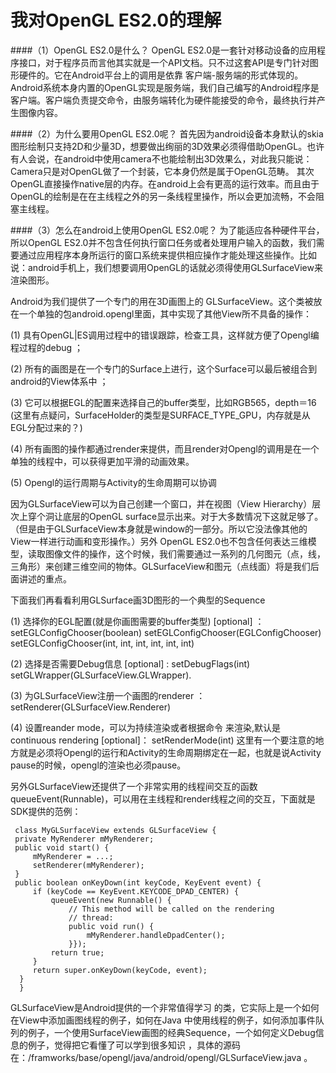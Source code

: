 # 我对OpenGL ES2.0的理解
####（1）OpenGL ES2.0是什么？
OpenGL ES2.0是一套针对移动设备的应用程序接口，对于程序员而言他其实就是一个API文档。只不过这套API是专门针对图形硬件的。它在Android平台上的调用是依靠 客户端-服务端的形式体现的。Android系统本身内置的OpenGL实现是服务端，我们自己编写的Android程序是客户端。客户端负责提交命令，由服务端转化为硬件能接受的命令，最终执行并产生图像内容。


####（2）为什么要用OpenGL ES2.0呢？
首先因为android设备本身默认的skia图形绘制只支持2D和少量3D，想要做出绚丽的3D效果必须得借助OpenGL。也许有人会说，在android中使用camera不也能绘制出3D效果么，对此我只能说：Camera只是对OpenGL做了一个封装，它本身仍然是属于OpenGL范畴。
其次OpenGL直接操作native层的内存。在android上会有更高的运行效率。而且由于OpenGL的绘制是在在主线程之外的另一条线程里操作，所以会更加流畅，不会阻塞主线程。

####（3）怎么在android上使用OpenGL ES2.0呢？
为了能适应各种硬件平台，所以OpenGL ES2.0并不包含任何执行窗口任务或者处理用户输入的函数，我们需要通过应用程序本身所运行的窗口系统来提供相应操作才能处理这些操作。比如说：android手机上，我们想要调用OpenGL的话就必须得使用GLSurfaceView来渲染图形。

Android为我们提供了一个专门的用在3D画图上的 GLSurfaceView。这个类被放在一个单独的包android.opengl里面，其中实现了其他View所不具备的操作：

(1) 具有OpenGL|ES调用过程中的错误跟踪，检查工具，这样就方便了Opengl编程过程的debug ；

(2) 所有的画图是在一个专门的Surface上进行，这个Surface可以最后被组合到android的View体系中 ；

(3) 它可以根据EGL的配置来选择自己的buffer类型，比如RGB565，depth＝16 (这里有点疑问，SurfaceHolder的类型是SURFACE_TYPE_GPU，内存就是从EGL分配过来的？)

(4) 所有画图的操作都通过render来提供，而且render对Opengl的调用是在一个单独的线程中，可以获得更加平滑的动画效果。

(5) Opengl的运行周期与Activity的生命周期可以协调

因为GLSurfaceView可以为自己创建一个窗口，并在视图（View Hierarchy）层次上穿个洞让底层的OpenGL
surface显示出来。对于大多数情况下这就足够了。（但是由于GLSurfaceView本身就是window的一部分。所以它没法像其他的View一样进行动画和变形操作。）另外 OpenGL ES2.0也不包含任何表达三维模型，读取图像文件的操作，这个时候，我们需要通过一系列的几何图元（点，线，三角形）来创建三维空间的物体。GLSurfaceView和图元（点线面）将是我们后面讲述的重点。




下面我们再看看利用GLSurface画3D图形的一个典型的Sequence

(1)  选择你的EGL配置(就是你画图需要的buffer类型) [optional] ：
            setEGLConfigChooser(boolean)
            setEGLConfigChooser(EGLConfigChooser)
            setEGLConfigChooser(int, int, int, int, int, int)

(2) 选择是否需要Debug信息 [optional] :
           setDebugFlags(int)
           setGLWrapper(GLSurfaceView.GLWrapper).

(3) 为GLSurfaceView注册一个画图的renderer ： setRenderer(GLSurfaceView.Renderer)

(4) 设置reander mode，可以为持续渲染或者根据命令   来渲染,默认是continuous rendering [optional]： setRenderMode(int)
      这里有一个要注意的地方就是必须将Opengl的运行和Activity的生命周期绑定在一起，也就是说Activity pause的时候，opengl的渲染也必须pause。

另外GLSurfaceView还提供了一个非常实用的线程间交互的函数 queueEvent(Runnable)，可以用在主线程和render线程之间的交互，下面就是SDK提供的范例：

     class MyGLSurfaceView extends GLSurfaceView {
     private MyRenderer mMyRenderer;
     public void start() {
         mMyRenderer = ...;
         setRenderer(mMyRenderer);
     }
     public boolean onKeyDown(int keyCode, KeyEvent event) {
         if (keyCode == KeyEvent.KEYCODE_DPAD_CENTER) {
             queueEvent(new Runnable() {
                 // This method will be called on the rendering
                 // thread:
                 public void run() {
                     mMyRenderer.handleDpadCenter();
                 }});
             return true;
         }
         return super.onKeyDown(keyCode, event);
      }
      }


 GLSurfaceView是Android提供的一个非常值得学习   的类，它实际上是一个如何在View中添加画图线程的例子，如何在Java   中使用线程的例子，如何添加事件队列的例子，一个使用SurfaceView画图的经典Sequence，一个如何定义Debug信息的例子，觉得把它看懂了可以学到很多知识   ，具体的源码在：/framworks/base/opengl/java/android/opengl/GLSurfaceView.java 。

